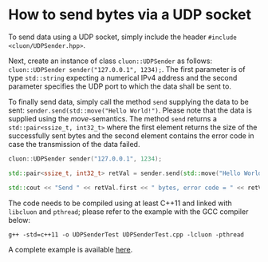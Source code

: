 # How to send bytes via a UDP socket

To send data using a UDP socket, simply include the header `#include <cluon/UDPSender.hpp>`.

Next, create an instance of class `cluon::UDPSender` as follows: `cluon::UDPSender sender("127.0.0.1", 1234);`. The first parameter is of type `std::string` expecting a numerical IPv4 address and the second parameter specifies the UDP port to which the data shall be sent to.

To finally send data, simply call the method `send` supplying the data to be sent: `sender.send(std::move("Hello World!")`. Please note that the data is supplied using the _move_-semantics. The method `send` returns a `std::pair<ssize_t, int32_t>` where the first element returns the size of the successfully sent bytes and the second element contains the error code in case the transmission of the data failed.

```c++
cluon::UDPSender sender("127.0.0.1", 1234);

std::pair<ssize_t, int32_t> retVal = sender.send(std::move("Hello World!"));

std::cout << "Send " << retVal.first << " bytes, error code = " << retVal.second << std::endl;
```

The code needs to be compiled using at least C++11 and linked with `libcluon` and `pthread`; please refer to the example with the GCC compiler below:

```
g++ -std=c++11 -o UDPSenderTest UDPSenderTest.cpp -lcluon -pthread
```

A complete example is available [here](https://github.com/chrberger/libcluon/blob/master/libcluon/examples/cluon-UDPSender.cpp).
